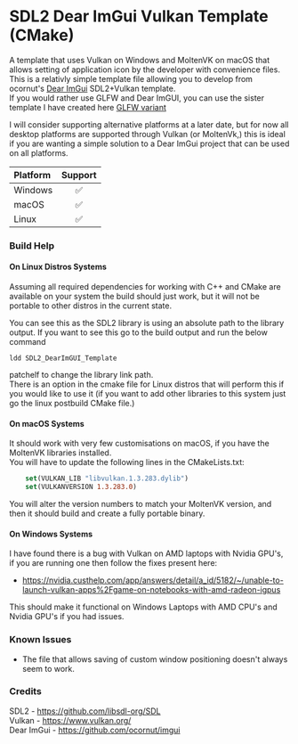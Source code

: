 # SDL2 Dear ImGui Vulkan Template (CMake)  

A template that uses Vulkan on Windows and MoltenVK on macOS that allows setting of application icon by the developer with convenience files.  
This is a relativly simple template file allowing you to develop from ocornut's [Dear ImGui](https://github.com/ocornut/imgui) SDL2+Vulkan template.  
If you would rather use GLFW and Dear ImGUI, you can use the sister template I have created here [GLFW variant](https://github.com/GrahamCHill/GLFW-DearImGui-Vulkan-Template)  

I will consider supporting alternative platforms at a later date, but for now all desktop platforms are supported through 
Vulkan (or MoltenVk,) this is ideal if you are wanting a simple solution to a Dear ImGui project that can be used on all 
platforms.

| Platform   |  Support  |
|:-----------|:---------:|
| Windows    |     ✅     |
| macOS      |     ✅     |
| Linux      |     ✅     |


### Build Help

#### On Linux Distros Systems

Assuming all required dependencies for working with C++ and CMake are available on 
your system the build should just work, but it will not be portable to other distros in the
current state.

You can see this as the SDL2 library is using an absolute path to the library output.
If you want to see this go to the build output and run the below command
```shell
ldd SDL2_DearImGUI_Template
```
patchelf to change the library link path.   
There is an option in the cmake file for Linux distros that will perform this if you would like to use it
(if you want to add other libraries to this system just go the linux postbuild CMake file.)  

#### On macOS Systems

It should work with very few customisations on macOS, if you have the MoltenVK libraries installed.  
You will have to update the following lines in the CMakeLists.txt:

````Cmake
    set(VULKAN_LIB "libvulkan.1.3.283.dylib")
    set(VULKANVERSION 1.3.283.0)
````

You will alter the version numbers to match your MoltenVK version, and then it should build and create a fully portable binary.

#### On Windows Systems

I have found there is a bug with Vulkan on AMD laptops with Nvidia GPU's, if you are running one then follow the fixes present here:

- https://nvidia.custhelp.com/app/answers/detail/a_id/5182/~/unable-to-launch-vulkan-apps%2Fgame-on-notebooks-with-amd-radeon-igpus

This should make it functional on Windows Laptops with AMD CPU's and Nvidia GPU's if you had issues.

### Known Issues
- The file that allows saving of custom window positioning doesn't always seem to work.


### Credits
SDL2 - https://github.com/libsdl-org/SDL   
Vulkan - https://www.vulkan.org/  
Dear ImGui - https://github.com/ocornut/imgui
